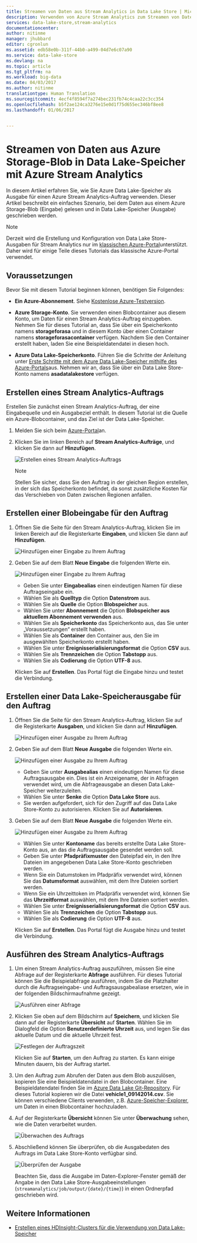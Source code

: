 ```yaml
---
title: Streamen von Daten aus Stream Analytics in Data Lake Store | Microsoft Docs
description: Verwenden von Azure Stream Analytics zum Streamen von Daten in Azure Data Lake-Speicher
services: data-lake-store,stream-analytics
documentationcenter: 
author: nitinme
manager: jhubbard
editor: cgronlun
ms.assetid: edb58e0b-311f-44b0-a499-04d7e6c07a90
ms.service: data-lake-store
ms.devlang: na
ms.topic: article
ms.tgt_pltfrm: na
ms.workload: big-data
ms.date: 04/03/2017
ms.author: nitinme
translationtype: Human Translation
ms.sourcegitcommit: 4ecf4f8594f7a274bec231fb74c4caa22c3cc354
ms.openlocfilehash: b5f2ae124ca3276e15e0d1f75d655ec346bf8ee8
ms.lasthandoff: 01/06/2017


---
```

# <a name="stream-data-from-azure-storage-blob-into-data-lake-store-using-azure-stream-analytics"></a>Streamen von Daten aus Azure Storage-Blob in Data Lake-Speicher mit Azure Stream Analytics
In diesem Artikel erfahren Sie, wie Sie Azure Data Lake-Speicher als Ausgabe für einen Azure Stream Analytics-Auftrag verwenden. Dieser Artikel beschreibt ein einfaches Szenario, bei dem Daten aus einem Azure Storage-Blob (Eingabe) gelesen und in Data Lake-Speicher (Ausgabe) geschrieben werden.

> [!NOTE]
> Derzeit wird die Erstellung und Konfiguration von Data Lake Store-Ausgaben für Stream Analytics nur im [klassischen Azure-Portal](https://manage.windowsazure.com)unterstützt. Daher wird für einige Teile dieses Tutorials das klassische Azure-Portal verwendet.
>
>

## <a name="prerequisites"></a>Voraussetzungen
Bevor Sie mit diesem Tutorial beginnen können, benötigen Sie Folgendes:

* **Ein Azure-Abonnement**. Siehe [Kostenlose Azure-Testversion](https://azure.microsoft.com/pricing/free-trial/).

* **Azure Storage-Konto**. Sie verwenden einen Blobcontainer aus diesem Konto, um Daten für einen Stream Analytics-Auftrag einzugeben. Nehmen Sie für dieses Tutorial an, dass Sie über ein Speicherkonto namens **storageforasa** und in diesem Konto über einen Container namens **storageforasacontainer** verfügen. Nachdem Sie den Container erstellt haben, laden Sie eine Beispieldatendatei in diesen hoch. 
  
* **Azure Data Lake-Speicherkonto**. Führen Sie die Schritte der Anleitung unter [Erste Schritte mit dem Azure Data Lake-Speicher mithilfe des Azure-Portals](data-lake-store-get-started-portal.md)aus. Nehmen wir an, dass Sie über ein Data Lake Store-Konto namens **asadatalakestore** verfügen. 

## <a name="create-a-stream-analytics-job"></a>Erstellen eines Stream Analytics-Auftrags
Erstellen Sie zunächst einen Stream Analytics-Auftrag, der eine Eingabequelle und ein Ausgabeziel enthält. In diesem Tutorial ist die Quelle ein Azure-Blobcontainer, und das Ziel ist der Data Lake-Speicher.

1. Melden Sie sich beim [Azure-Portal](https://portal.azure.com)an.

2. Klicken Sie im linken Bereich auf **Stream Analytics-Aufträge**, und klicken Sie dann auf **Hinzufügen**.

    ![Erstellen eines Stream Analytics-Auftrags](./media/data-lake-store-stream-analytics/create.job.png "Erstellen eines Stream Analytics-Auftrags")

    > [!NOTE]
    > Stellen Sie sicher, dass Sie den Auftrag in der gleichen Region erstellen, in der sich das Speicherkonto befindet, da sonst zusätzliche Kosten für das Verschieben von Daten zwischen Regionen anfallen.
    >

## <a name="create-a-blob-input-for-the-job"></a>Erstellen einer Blobeingabe für den Auftrag

1. Öffnen Sie die Seite für den Stream Analytics-Auftrag, klicken Sie im linken Bereich auf die Registerkarte **Eingaben**, und klicken Sie dann auf **Hinzufügen**.

    ![Hinzufügen einer Eingabe zu Ihrem Auftrag](./media/data-lake-store-stream-analytics/create.input.1.png "Hinzufügen einer Eingabe zu Ihrem Auftrag")

2. Geben Sie auf dem Blatt **Neue Eingabe** die folgenden Werte ein.

    ![Hinzufügen einer Eingabe zu Ihrem Auftrag](./media/data-lake-store-stream-analytics/create.input.2.png "Hinzufügen einer Eingabe zu Ihrem Auftrag")

    * Geben Sie unter **Eingabealias** einen eindeutigen Namen für diese Auftragseingabe ein.
    * Wählen Sie als **Quelltyp** die Option **Datenstrom** aus.
    * Wählen Sie als **Quelle** die Option **Blobspeicher** aus.
    * Wählen Sie unter **Abonnement** die Option **Blobspeicher aus aktuellem Abonnement verwenden** aus.
    * Wählen Sie als **Speicherkonto** das Speicherkonto aus, das Sie unter „Voraussetzungen“ erstellt haben. 
    * Wählen Sie als **Container** den Container aus, den Sie im ausgewählten Speicherkonto erstellt haben.
    * Wählen Sie unter **Ereignisserialisierungsformat** die Option **CSV** aus.
    * Wählen Sie als **Trennzeichen** die Option **Tabstopp** aus.
    * Wählen Sie als **Codierung** die Option **UTF-8** aus.

    Klicken Sie auf **Erstellen**. Das Portal fügt die Eingabe hinzu und testet die Verbindung.


## <a name="create-a-data-lake-store-output-for-the-job"></a>Erstellen einer Data Lake-Speicherausgabe für den Auftrag

1. Öffnen Sie die Seite für den Stream Analytics-Auftrag, klicken Sie auf die Registerkarte **Ausgaben**, und klicken Sie dann auf **Hinzufügen**.

    ![Hinzufügen einer Ausgabe zu Ihrem Auftrag](./media/data-lake-store-stream-analytics/create.output.1.png "Hinzufügen einer Ausgabe zu Ihrem Auftrag")

2. Geben Sie auf dem Blatt **Neue Ausgabe** die folgenden Werte ein.

    ![Hinzufügen einer Ausgabe zu Ihrem Auftrag](./media/data-lake-store-stream-analytics/create.output.2.png "Hinzufügen einer Ausgabe zu Ihrem Auftrag")

    * Geben Sie unter **Ausgabealias** einen eindeutigen Namen für diese Auftragsausgabe ein. Dies ist ein Anzeigename, der in Abfragen verwendet wird, um die Abfrageausgabe an diesen Data Lake-Speicher weiterzuleiten.
    * Wählen Sie unter **Senke** die Option **Data Lake Store** aus.
    * Sie werden aufgefordert, sich für den Zugriff auf das Data Lake Store-Konto zu autorisieren. Klicken Sie auf **Autorisieren**.

3. Geben Sie auf dem Blatt **Neue Ausgabe** die folgenden Werte ein.

    ![Hinzufügen einer Ausgabe zu Ihrem Auftrag](./media/data-lake-store-stream-analytics/create.output.3.png "Hinzufügen einer Ausgabe zu Ihrem Auftrag")

    * Wählen Sie unter **Kontoname** das bereits erstellte Data Lake Store-Konto aus, an das die Auftragsausgabe gesendet werden soll.
    * Geben Sie unter **Pfadpräfixmuster** den Dateipfad ein, in den Ihre Dateien im angegebenen Data Lake Store-Konto geschrieben werden.
    * Wenn Sie ein Datumstoken im Pfadpräfix verwendet wird, können Sie das **Datumsformat** auswählen, mit dem Ihre Dateien sortiert werden.
    * Wenn Sie ein Uhrzeittoken im Pfadpräfix verwendet wird, können Sie das **Uhrzeitformat** auswählen, mit dem Ihre Dateien sortiert werden.
    * Wählen Sie unter **Ereignisserialisierungsformat** die Option **CSV** aus.
    * Wählen Sie als **Trennzeichen** die Option **Tabstopp** aus.
    * Wählen Sie als **Codierung** die Option **UTF-8** aus.
    
    Klicken Sie auf **Erstellen**. Das Portal fügt die Ausgabe hinzu und testet die Verbindung.
    
## <a name="run-the-stream-analytics-job"></a>Ausführen des Stream Analytics-Auftrags

1. Um einen Stream Analytics-Auftrag auszuführen, müssen Sie eine Abfrage auf der Registerkarte **Abfrage** ausführen. Für dieses Tutorial können Sie die Beispielabfrage ausführen, indem Sie die Platzhalter durch die Auftragseingabe- und Auftragsausgabealiase ersetzen, wie in der folgenden Bildschirmaufnahme gezeigt.

    ![Ausführen einer Abfrage](./media/data-lake-store-stream-analytics/run.query.png "Ausführen einer Abfrage")

2. Klicken Sie oben auf dem Bildschirm auf **Speichern**, und klicken Sie dann auf der Registerkarte **Übersicht** auf **Starten**. Wählen Sie im Dialogfeld die Option **Benutzerdefinierte Uhrzeit** aus, und legen Sie das aktuelle Datum und die aktuelle Uhrzeit fest.

    ![Festlegen der Auftragszeit](./media/data-lake-store-stream-analytics/run.query.2.png "Festlegen der Auftragszeit")

    Klicken Sie auf **Starten**, um den Auftrag zu starten. Es kann einige Minuten dauern, bis der Auftrag startet.

3. Um den Auftrag zum Abrufen der Daten aus dem Blob auszulösen, kopieren Sie eine Beispieldatendatei in den Blobcontainer. Eine Beispieldatendatei finden Sie im [Azure Data Lake Git-Repository](https://github.com/Azure/usql/tree/master/Examples/Samples/Data/AmbulanceData/Drivers.txt). Für dieses Tutorial kopieren wir die Datei **vehicle1_09142014.csv**. Sie können verschiedene Clients verwenden, z.B. [Azure-Speicher-Explorer](http://storageexplorer.com/), um Daten in einen Blobcontainer hochzuladen.

4. Auf der Registerkarte **Übersicht** können Sie unter **Überwachung** sehen, wie die Daten verarbeitet wurden.

    ![Überwachen des Auftrags](./media/data-lake-store-stream-analytics/run.query.3.png "Überwachen des Auftrags")

5. Abschließend können Sie überprüfen, ob die Ausgabedaten des Auftrags im Data Lake Store-Konto verfügbar sind. 

    ![Überprüfen der Ausgabe](./media/data-lake-store-stream-analytics/run.query.4.png "Überprüfen der Ausgabe")

    Beachten Sie, dass die Ausgabe im Daten-Explorer-Fenster gemäß der Angabe in den Data Lake Store-Ausgabeeinstellungen (`streamanalytics/job/output/{date}/{time}`) in einen Ordnerpfad geschrieben wird.  

## <a name="see-also"></a>Weitere Informationen
* [Erstellen eines HDInsight-Clusters für die Verwendung von Data Lake-Speicher](data-lake-store-hdinsight-hadoop-use-portal.md)


